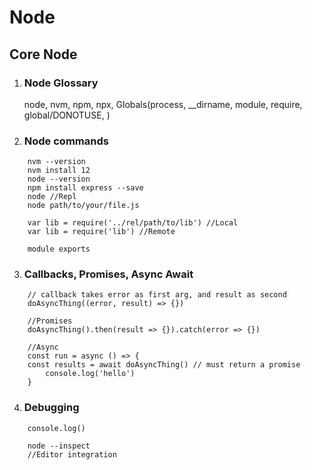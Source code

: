 # Node

## Core Node

1. ### Node Glossary
    node, nvm, npm, npx, Globals(process, __dirname, module, require, global/DONOTUSE, )

2. ### Node commands
```
    nvm --version  
    nvm install 12  
    node --version  
    npm install express --save  
    node //Repl  
    node path/to/your/file.js  
  
    var lib = require('../rel/path/to/lib') //Local  
    var lib = require('lib') //Remote  

    module exports 
```

3. ### Callbacks, Promises, Async Await
```
    // callback takes error as first arg, and result as second  
    doAsyncThing((error, result) => {})

    //Promises  
    doAsyncThing().then(result => {}).catch(error => {})  

    //Async
    const run = async () => {  
    const results = await doAsyncThing() // must return a promise  
        console.log('hello')  
    }  

```

4. ### Debugging
```
    console.log()

    node --inspect
    //Editor integration

```
